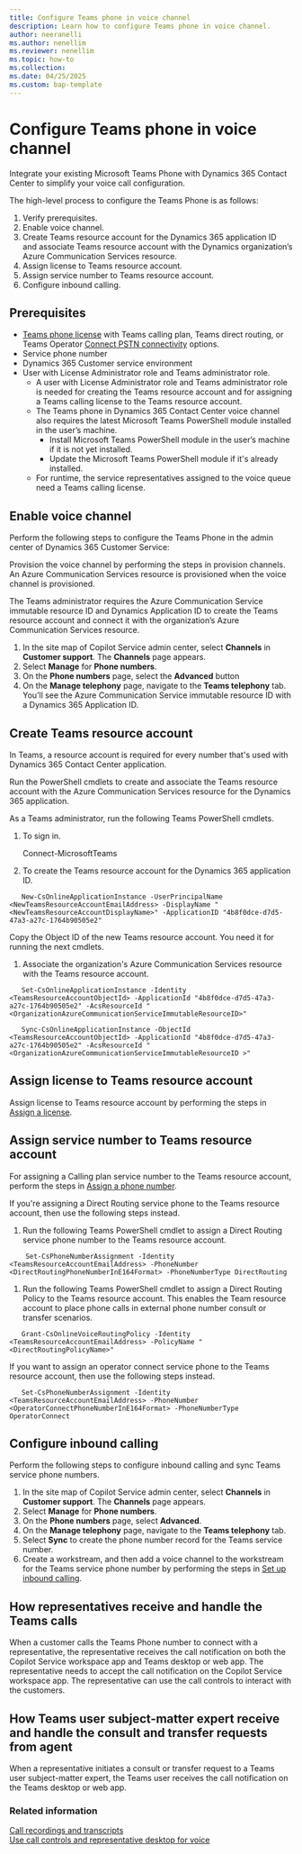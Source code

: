```yaml
---
title: Configure Teams phone in voice channel
description: Learn how to configure Teams phone in voice channel.
author: neeranelli
ms.author: nenellim
ms.reviewer: nenellim
ms.topic: how-to 
ms.collection: 
ms.date: 04/25/2025
ms.custom: bap-template
---
```


# Configure Teams phone in voice channel

Integrate your existing Microsoft Teams Phone with Dynamics 365 Contact Center to simplify your voice call configuration.

The high-level process to configure the Teams Phone is as follows:

1. Verify prerequisites.
1. Enable voice channel.
1. Create Teams resource account for the Dynamics 365 application ID and associate Teams resource account with the Dynamics organization’s Azure Communication Services resource.
1. Assign license to Teams resource account.
1. Assign service number to Teams resource account.
1. Configure inbound calling.

## Prerequisites

- [Teams phone license](/microsoftteams/user-access) with Teams calling plan, Teams direct routing, or Teams Operator [Connect PSTN connectivity](/microsoftteams/pstn-connectivity) options.
- Service phone number
- Dynamics 365 Customer service environment 
- User with License Administrator role and Teams administrator role.
  - A user with License Administrator role and Teams administrator role is needed for creating the Teams resource account and for assigning a Teams calling license to the Teams resource account.
  - The Teams phone in Dynamics 365 Contact Center voice channel also requires the latest Microsoft Teams PowerShell module installed in the user’s machine.
    - Install Microsoft Teams PowerShell module in the user’s machine if it is not yet installed.
    - Update the Microsoft Teams PowerShell module if it's already installed.
  - For runtime, the service representatives assigned to the voice queue need a Teams calling license.

## Enable voice channel

Perform the following steps to configure the Teams Phone in the admin center of Dynamics 365 Customer Service:

Provision the voice channel by performing the steps in provision channels. An Azure Communication Services resource is provisioned when the voice channel is provisioned.

The Teams administrator requires the Azure Communication Service immutable resource ID and Dynamics Application ID to create the Teams resource account and connect it with the organization’s Azure Communication Services resource. 
1.	In the site map of Copilot Service admin center, select **Channels** in **Customer support**. The **Channels** page appears.
1.	Select **Manage** for **Phone numbers**.
1.	On the **Phone numbers** page, select the **Advanced** button
1.	On the **Manage telephony** page, navigate to the **Teams telephony** tab. You’ll see the Azure Communication Service immutable resource ID with a Dynamics 365 Application ID.

## Create Teams resource account

In Teams, a resource account is required for every number that's used with Dynamics 365 Contact Center application.

Run the PowerShell cmdlets to create and associate the Teams resource account with the Azure Communication Services resource for the Dynamics 365 application.

As a Teams administrator, run the following Teams PowerShell cmdlets.

1. To sign in.

   Connect-MicrosoftTeams

1. To create the Teams resource account for the Dynamics 365 application ID.
```
   New-CsOnlineApplicationInstance -UserPrincipalName <NewTeamsResourceAccountEmailAddress> -DisplayName "<NewTeamsResourceAccountDisplayName>" -ApplicationID "4b8f0dce-d7d5-47a3-a27c-1764b90505e2"
```
   Copy the Object ID of the new Teams resource account. You need it for running the next cmdlets.

1. Associate the organization's Azure Communication Services resource with the Teams resource account.
```
   Set-CsOnlineApplicationInstance -Identity <TeamsResourceAccountObjectId> -ApplicationId "4b8f0dce-d7d5-47a3-a27c-1764b90505e2" -AcsResourceId "<OrganizationAzureCommunicationServiceImmutableResourceID>"
   
   Sync-CsOnlineApplicationInstance -ObjectId <TeamsResourceAccountObjectId> -ApplicationId "4b8f0dce-d7d5-47a3-a27c-1764b90505e2" -AcsResourceId "<OrganizationAzureCommunicationServiceImmutableResourceID >"
```

## Assign license to Teams resource account

Assign license to Teams resource account by performing the steps in [Assign a license](/microsoftteams/manage-resource-accounts#assign-a-license).

## Assign service number to Teams resource account

For assigning a Calling plan service number to the Teams resource account, perform the steps in [Assign a phone number](/microsoftteams/manage-resource-accounts#assign-a-phone-number).

If you're assigning a Direct Routing service phone to the Teams resource account, then use the following steps instead.

1. Run the following Teams PowerShell cmdlet to assign a Direct Routing service phone number to the Teams resource account.
```
    Set-CsPhoneNumberAssignment -Identity <TeamsResourceAccountEmailAddress> -PhoneNumber <DirectRoutingPhoneNumberInE164Format> -PhoneNumberType DirectRouting
```
1. Run the following Teams PowerShell cmdlet to assign a Direct Routing Policy to the Teams resource account. This enables the Team resource account to place phone calls in external phone number consult or transfer scenarios.

```
   Grant-CsOnlineVoiceRoutingPolicy -Identity <TeamsResourceAccountEmailAddress> -PolicyName "<DirectRoutingPolicyName>"
```
If you want to assign an operator connect service phone to the Teams resource account, then use the following steps instead.

```   
   Set-CsPhoneNumberAssignment -Identity <TeamsResourceAccountEmailAddress> -PhoneNumber <OperatorConnectPhoneNumberInE164Format> -PhoneNumberType OperatorConnect
```
 
## Configure inbound calling

Perform the following steps to configure inbound calling and sync Teams service phone numbers.

1. In the site map of Copilot Service admin center, select **Channels** in **Customer support**. The **Channels** page appears.
1. Select **Manage** for **Phone numbers**.
1. On the **Phone numbers** page, select **Advanced**.
1. On the **Manage telephony** page, navigate to the **Teams telephony** tab.
1. Select **Sync** to create the phone number record for the Teams service number. 
1. Create a workstream, and then add a voice channel to the workstream for the Teams service phone number by performing the steps in [Set up inbound calling](/dynamics365/customer-service/administer/voice-channel-inbound-calling).

## How representatives receive and handle the Teams calls

When a customer calls the Teams Phone number to connect with a representative, the representative receives the call notification on both the Copilot Service workspace app and Teams desktop or web app. The representative needs to accept the call notification on the Copilot Service workspace app. The representative can use the call controls to interact with the customers.

## How Teams user subject-matter expert receive and handle the consult and transfer requests from agent

When a representative initiates a consult or transfer request to a Teams user subject-matter expert, the Teams user receives the call notification on the Teams desktop or web app.

### Related information

[Call recordings and transcripts](/dynamics365/customer-service/administer/voice-channel-configure-transcripts?context=/dynamics365/contact-center/context/administer-context)   
[Use call controls and representative desktop for voice](../use/voice-channel-agent-experience.md)  


